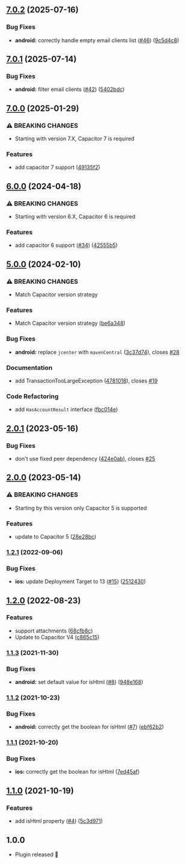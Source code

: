 ## [7.0.2](https://github.com/EinfachHans/capacitor-email-composer/compare/V7.0.1...V7.0.2) (2025-07-16)


### Bug Fixes

* **android:** correctly handle empty email clients list ([#46](https://github.com/EinfachHans/capacitor-email-composer/issues/46)) ([9c5d4c8](https://github.com/EinfachHans/capacitor-email-composer/commit/9c5d4c8163c45b7ea5530873371432c6047cc1a1))

## [7.0.1](https://github.com/EinfachHans/capacitor-email-composer/compare/V7.0.0...V7.0.1) (2025-07-14)


### Bug Fixes

* **android:** filter email clients ([#42](https://github.com/EinfachHans/capacitor-email-composer/issues/42)) ([5402bdc](https://github.com/EinfachHans/capacitor-email-composer/commit/5402bdc36ec216421624e1a198f188da831e8c78))

## [7.0.0](https://github.com/EinfachHans/capacitor-email-composer/compare/V6.0.0...V7.0.0) (2025-01-29)


### ⚠ BREAKING CHANGES

* Starting with version 7.X, Capacitor 7 is required

### Features

* add capacitor 7 support ([49135f2](https://github.com/EinfachHans/capacitor-email-composer/commit/49135f2e9a2353a7e1e091e813fe313dc47b5298))

## [6.0.0](https://github.com/EinfachHans/capacitor-email-composer/compare/V5.0.0...V6.0.0) (2024-04-18)


### ⚠ BREAKING CHANGES

* Starting with version 6.X, Capacitor 6 is required

### Features

* add capacitor 6 support ([#34](https://github.com/EinfachHans/capacitor-email-composer/issues/34)) ([42555b5](https://github.com/EinfachHans/capacitor-email-composer/commit/42555b586cf552e20b4ac6fc6efa515bbfbbb9ce))

## [5.0.0](https://github.com/EinfachHans/capacitor-email-composer/compare/V4.0.0...V5.0.0) (2024-02-10)


### ⚠ BREAKING CHANGES

* Match Capacitor version strategy

### Features

* Match Capacitor version strategy ([be6a348](https://github.com/EinfachHans/capacitor-email-composer/commit/be6a3486016a93b3835a78fcca7d08ac2011cbce))


### Bug Fixes

* **android:** replace `jcenter` with `mavenCentral` ([3c37d74](https://github.com/EinfachHans/capacitor-email-composer/commit/3c37d740307c0abb9d6a069d55254e698c392ead)), closes [#28](https://github.com/EinfachHans/capacitor-email-composer/issues/28)


### Documentation

* add TransactionTooLargeException ([4781018](https://github.com/EinfachHans/capacitor-email-composer/commit/47810182b9c42b346a6c291ef26b56dce6a6f745)), closes [#19](https://github.com/EinfachHans/capacitor-email-composer/issues/19)


### Code Refactoring

* add `HasAccountResult` interface ([fbc014e](https://github.com/EinfachHans/capacitor-email-composer/commit/fbc014eaddd72eff0744f3eeb98a8830b2f1f05f))

## [2.0.1](https://github.com/EinfachHans/capacitor-email-composer/compare/V2.0.0...V2.0.1) (2023-05-16)


### Bug Fixes

* don't use fixed peer dependency ([424e0ab](https://github.com/EinfachHans/capacitor-email-composer/commit/424e0ab3b1d8f0f08df43a4b86bbd791216fd989)), closes [#25](https://github.com/EinfachHans/capacitor-email-composer/issues/25)

## [2.0.0](https://github.com/EinfachHans/capacitor-email-composer/compare/V1.2.1...V2.0.0) (2023-05-14)


### ⚠ BREAKING CHANGES

* Starting by this version only Capacitor 5 is supported

### Features

* update to Capacitor 5 ([28e28bc](https://github.com/EinfachHans/capacitor-email-composer/commit/28e28bcbdca5599f9e02f9866e5e64d713631373))

### [1.2.1](https://github.com/EinfachHans/capacitor-email-composer/compare/V1.2.0...V1.2.1) (2022-09-06)


### Bug Fixes

* **ios:** update Deployment Target to 13 ([#15](https://github.com/EinfachHans/capacitor-email-composer/issues/15)) ([2512430](https://github.com/EinfachHans/capacitor-email-composer/commit/25124300f29bed6c9f69b3fd56fe15f8931d91b3))

## [1.2.0](https://github.com/EinfachHans/capacitor-email-composer/compare/V1.1.3...V1.2.0) (2022-08-23)


### Features

* support attachments ([68cfb8c](https://github.com/EinfachHans/capacitor-email-composer/commit/68cfb8c2788da69a86733e6a0cd376ad5300e855))
* Update to Capacitor V4 ([c865c15](https://github.com/EinfachHans/capacitor-email-composer/commit/c865c155a1b35071d17e2ed0f73898bfad873588))

### [1.1.3](https://github.com/EinfachHans/capacitor-email-composer/compare/V1.1.2...V1.1.3) (2021-11-30)


### Bug Fixes

* **android:** set default value for isHtml ([#8](https://github.com/EinfachHans/capacitor-email-composer/issues/8)) ([948e168](https://github.com/EinfachHans/capacitor-email-composer/commit/948e168c3ca79d354095226102680d723b5955d8))

### [1.1.2](https://github.com/EinfachHans/capacitor-email-composer/compare/V1.1.1...V1.1.2) (2021-10-23)


### Bug Fixes

* **android:** correctly get the boolean for isHtml ([#7](https://github.com/EinfachHans/capacitor-email-composer/issues/7)) ([ebf62b2](https://github.com/EinfachHans/capacitor-email-composer/commit/ebf62b29a7e719714f24812a00ad742cef4cc71a))

### [1.1.1](https://github.com/EinfachHans/capacitor-email-composer/compare/V1.1.0...V1.1.1) (2021-10-20)


### Bug Fixes

* **ios:** correctly get the boolean for isHtml ([7ed45af](https://github.com/EinfachHans/capacitor-email-composer/commit/7ed45af2a36c07f2b3aed084b70624eb7b078dc9))

## [1.1.0](https://github.com/EinfachHans/capacitor-email-composer/compare/V1.0.0...V1.1.0) (2021-10-19)


### Features

* add isHtml property ([#4](https://github.com/EinfachHans/capacitor-email-composer/issues/4)) ([5c3d971](https://github.com/EinfachHans/capacitor-email-composer/commit/5c3d9717f8d6e38ce91dc22d8275d6d0b1439c20))

## 1.0.0
- Plugin released 🎉
